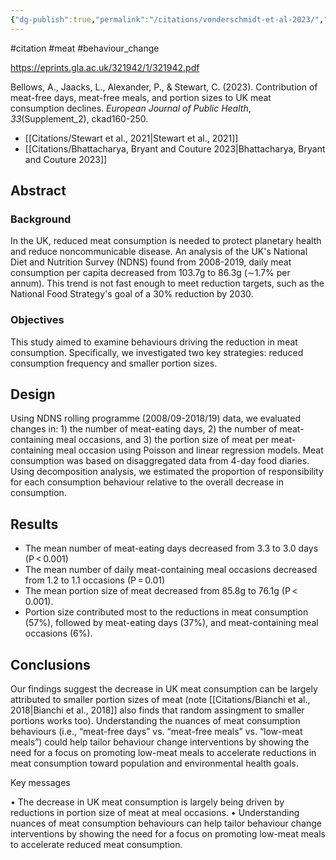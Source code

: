 ```yaml
---
{"dg-publish":true,"permalink":"/citations/vonderschmidt-et-al-2023/","tags":["#citation","#meat","#behaviour_change"],"created":"2025-10-23T17:42:45.453+01:00","updated":"2025-10-23T18:06:08.856+01:00"}
---
```


#citation #meat #behaviour_change 

https://eprints.gla.ac.uk/321942/1/321942.pdf

Bellows, A., Jaacks, L., Alexander, P., & Stewart, C. (2023). Contribution of meat-free days, meat-free meals, and portion sizes to UK meat consumption declines. _European Journal of Public Health_, _33_(Supplement_2), ckad160-250.

- [[Citations/Stewart et al., 2021\|Stewart et al., 2021]]
- [[Citations/Bhattacharya, Bryant and Couture 2023\|Bhattacharya, Bryant and Couture 2023]]

## Abstract

### Background
In the UK, reduced meat consumption is needed to protect planetary health and reduce noncommunicable disease. An analysis of the UK's National Diet and Nutrition Survey (NDNS) found from 2008-2019, daily meat consumption per capita decreased from 103.7g to 86.3g (∼1.7% per annum). This trend is not fast enough to meet reduction targets, such as the National Food Strategy's goal of a 30% reduction by 2030.

### Objectives
This study aimed to examine behaviours driving the reduction in meat consumption. Specifically, we investigated two key strategies: reduced consumption frequency and smaller portion sizes.

## Design
Using NDNS rolling programme (2008/09-2018/19) data, we evaluated changes in: 1) the number of meat-eating days, 2) the number of meat-containing meal occasions, and 3) the portion size of meat per meat-containing meal occasion using Poisson and linear regression models. Meat consumption was based on disaggregated data from 4-day food diaries. Using decomposition analysis, we estimated the proportion of responsibility for each consumption behaviour relative to the overall decrease in consumption.

## Results
- The mean number of meat-eating days decreased from 3.3 to 3.0 days (P < 0.001)
- The mean number of daily meat-containing meal occasions decreased from 1.2 to 1.1 occasions (P = 0.01)
- The mean portion size of meat decreased from 85.8g to 76.1g (P < 0.001). 
- Portion size contributed most to the reductions in meat consumption (57%), followed by meat-eating days (37%), and meat-containing meal occasions (6%).

## Conclusions

Our findings suggest the decrease in UK meat consumption can be largely attributed to smaller portion sizes of meat (note [[Citations/Bianchi et al., 2018\|Bianchi et al., 2018]] also finds that random assingment to smaller portions works too). Understanding the nuances of meat consumption behaviours (i.e., “meat-free days” vs. “meat-free meals” vs. “low-meat meals”) could help tailor behaviour change interventions by showing the need for a focus on promoting low-meat meals to accelerate reductions in meat consumption toward population and environmental health goals.

Key messages

• The decrease in UK meat consumption is largely being driven by reductions in portion size of meat at meal occasions.
• Understanding nuances of meat consumption behaviours can help tailor behaviour change interventions by showing the need for a focus on promoting low-meat meals to accelerate reduced meat consumption.